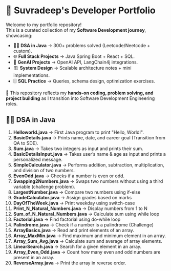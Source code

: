 # 🚀 Suvradeep's Developer Portfolio  

Welcome to my portfolio repository!  
This is a curated collection of my **Software Development journey**, showcasing:  

- 🧑‍💻 **DSA in Java** → 300+ problems solved (Leetcode/Neetcode + custom).  
- 🌐 **Full Stack Projects** → Java Spring Boot + React + SQL.  
- 🤖 **GenAI Projects** → OpenAI API, LangChain4j integrations.  
- 🏗️ **System Design** → Scalable architecture notes + mini implementations.  
- 🗄️ **SQL Practice** → Queries, schema design, optimization exercises.  

📌 This repository reflects my **hands-on coding, problem solving, and project building** as I transition into Software Development Engineering roles.  

## 🧑‍💻 **DSA in Java**
1. **Helloworld.java** → First Java program to print "Hello, World!".
2. **BasicDetails.java** → Prints name, date, and career goal (Transition from QA to SDE).
3. **Sum.java** → Takes two integers as input and prints their sum.
4. **BasicDetailsInput.java** → Takes user’s name & age as input and prints a personalized message.
5. **SimpleCalculator.java** → Performs addition, subtraction, multiplication, and division of two numbers.
6. **EvenOdd.java** → Checks if a number is even or odd.
7. **Swapping2Numbers.java** → Swaps two numbers without using a third variable (challenge problem).
8. **LargestNumber.java** → Compare two numbers using if-else  
9. **GradeCalculator.java** → Assign grades based on marks  
10. **DayOfTheWeek.java** → Print weekday using switch-case  
11. **Print_N_Natural_Numbers.java** → Display numbers from 1 to N  
12. **Sum_of_N_Natural_Numbers.java** → Calculate sum using while loop  
13. **Factorial.java** → Find factorial using do-while loop  
14. **Palindrome.java** → Check if a number is a palindrome (Challenge)  
15. **ArrayBasics.java** → Read and print elements of an array.  
16. **Array_MaxMin.java** → Find maximum and minimum element in an array.  
17. **Array_Sum_Avg.java** → Calculate sum and average of array elements.  
18. **LinearSearch.java** → Search for a given element in an array.  
19. **Array_Even_Odd.java** → Count how many even and odd numbers are present in an array.  
20. **ReverseArray.java** → Print the array in reverse order.

